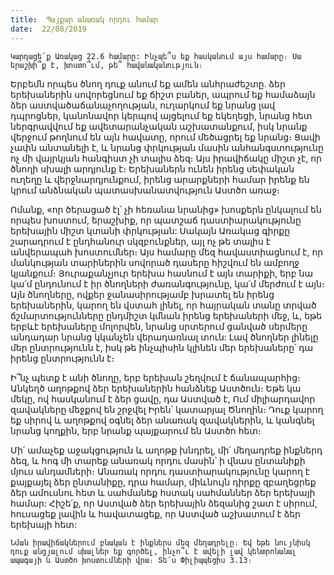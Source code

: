 ```yaml
---
title:  Պայքար անառակ որդու համար
date:  22/08/2019
---
```


`Կարդացե՛ք Առակաց 22.6 համարը: Ինչպե՞ս եք հասկանում այս համարը։ Սա երաշխի՞ք է, խոստո՞ւմ, թե՞ հավանականություն։`

Երբեմն որպես ծնող դուք անում եք ամեն անհրաժեշտը. ձեր երեխաներին սովորեցնում եք ճիշտ բաներ, ապրում եք համաձայն ձեր աստվածաճանաչողության, ուղարկում եք նրանց լավ դպրոցներ, կանոնավոր կերպով այցելում եք եկեղեցի, նրանց հետ ներգրավվում եք ավետարանչական աշխատանքում, իսկ նրանք վերջում թողնում են այն հավատը, որում մեծացրել եք նրանց։ Ցավի չափն անտանելի է, և նրանց փրկության մասին անհանգստությունը ոչ մի վայրկյան հանգիստ չի տալիս ձեզ։ Այս իրավիճակը միշտ չէ, որ ծնողի սխալի արդյունք է։ Երեխաներն ունեն իրենց սեփական ուղեղը և վերջնարդյունքում, իրենց արարքների համար իրենք են կրում անձնական պատասխանատվություն Աստծո առաջ։

Ոմանք, «որ ծերացած էլ՝ չի հեռանա նրանից» խոսքերն ընկալում են որպես խոստում, երաշխիք, որ պատշաճ դաստիարակությունը երեխային միշտ կտանի փրկության: Սակայն Առակաց գիրքը շարադրում է ընդհանուր սկզբունքներ, այլ ոչ թե տալիս է անվերապահ խոստումներ։ Այս համարը մեզ հավաստիացնում է, որ մանկության տարիներին սովորած դասերը հիշվում են ամբողջ կյանքում։ Յուրաքանչյուր երեխա հասնում է այն տարիքի, երբ նա կա՛մ ընդունում է իր ծնողների ժառանգությունը, կա՛մ մերժում է այն։ Այն ծնողները, ովքեր ջանասիրությամբ խրատել են իրենց երեխաներին, կարող են վստահ լինել, որ հայրական տանը տրված ճշմարտությունները ընդմիշտ կմնան իրենց երեխաների մեջ, և, եթե երբևէ երեխաները մոլորվեն, նրանց սրտերում ցանված սերմերը անդադար նրանց կկանչեն վերադառնալ տուն: Լավ ծնողներ լինելը մեր ընտրությունն է, իսկ թե ինչպիսին կլինեն մեր երեխաները՝ դա իրենց ընտրությունն է։

Ի՞նչ պետք է անի ծնողը, երբ երեխան շեղվում է ճանապարհից։ Անկեղծ աղոթքով ձեր երեխաներին հանձնեք Աստծուն։ Եթե կա մեկը, ով հասկանում է ձեր ցավը, դա Աստված է, Ում միլիարդավոր զավակները մեջքով են շրջվել Իրեն՝ կատարյալ Ծնողին։ Դուք կարող եք սիրով և աղոթքով օգնել ձեր անառակ զավակներին, և կանգնել նրանց կողքին, երբ նրանք պայքարում են Աստծո հետ։

Մի՛ ամաչեք աջակցություն և աղոթք խնդրել, մի՛ մեղադրեք ինքներդ ձեզ, և հոգ մի տարեք անառակ որդու մասին՝ ի վնաս ընտանիքի մյուս անդամների։ Անառակ որդու դաստիարակությունը կարող է քայքայել ձեր ընտանիքը, դրա համար, միևնույն դիրքը զբաղեցրեք ձեր ամուսնու հետ և սահմանեք հստակ սահմաններ ձեր երեխայի համար: Հիշե՛ք, որ Աստված ձեր երեխային ձեզանից շատ է սիրում, հուսացեք լավին և հավատացեք, որ Աստված աշխատում է ձեր երեխայի հետ:

`Նման իրավիճակներում բնական է ինքներս մեզ մեղադրելը։ Եվ եթե նույնիսկ դուք անցյալում սխալներ եք գործել, ինչո՞ւ է ավելի լավ կենտրոնանալ ապագայի և Աստծո խոստումների վրա։ Տե՛ս Փիլիպպեցիս 3.13։`